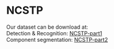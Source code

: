 # NCSTP

Our dataset can be download at: <br>
Detection & Recognition: [NCSTP-part1](https://pan.baidu.com/s/1UC53VNSZvbPBCB8lt1wLTg?pwd=3sfn) <br>
Component segmentation:  [NCSTP-part2](https://pan.baidu.com/s/14hyHVlrsP5-Iw3zvpksdhQ?pwd=ccfj) <br>
